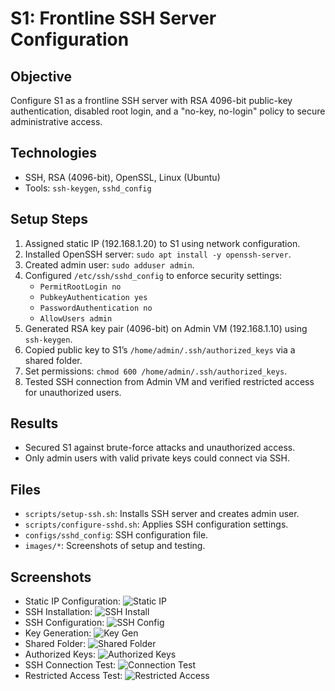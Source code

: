 # S1: Frontline SSH Server Configuration

## Objective
Configure S1 as a frontline SSH server with RSA 4096-bit public-key authentication, disabled root login, and a "no-key, no-login" policy to secure administrative access.

## Technologies
- SSH, RSA (4096-bit), OpenSSL, Linux (Ubuntu)
- Tools: `ssh-keygen`, `sshd_config`

## Setup Steps
1. Assigned static IP (192.168.1.20) to S1 using network configuration.
2. Installed OpenSSH server: `sudo apt install -y openssh-server`.
3. Created admin user: `sudo adduser admin`.
4. Configured `/etc/ssh/sshd_config` to enforce security settings:
   - `PermitRootLogin no`
   - `PubkeyAuthentication yes`
   - `PasswordAuthentication no`
   - `AllowUsers admin`
5. Generated RSA key pair (4096-bit) on Admin VM (192.168.1.10) using `ssh-keygen`.
6. Copied public key to S1’s `/home/admin/.ssh/authorized_keys` via a shared folder.
7. Set permissions: `chmod 600 /home/admin/.ssh/authorized_keys`.
8. Tested SSH connection from Admin VM and verified restricted access for unauthorized users.

## Results
- Secured S1 against brute-force attacks and unauthorized access.
- Only admin users with valid private keys could connect via SSH.

## Files
- `scripts/setup-ssh.sh`: Installs SSH server and creates admin user.
- `scripts/configure-sshd.sh`: Applies SSH configuration settings.
- `configs/sshd_config`: SSH configuration file.
- `images/*`: Screenshots of setup and testing.

## Screenshots
- Static IP Configuration: ![Static IP](images/static-ip-S1.png)
- SSH Installation: ![SSH Install](images/ssh-install-s1.png)
- SSH Configuration: ![SSH Config](images/ssh-config-s1.png)
- Key Generation: ![Key Gen](images/key-gen-admin.png)
- Shared Folder: ![Shared Folder](images/shared-folder.png)
- Authorized Keys: ![Authorized Keys](images/authorized-keys.png)
- SSH Connection Test: ![Connection Test](images/ssh-connection-test.png)
- Restricted Access Test: ![Restricted Access](images/restricted-access-test.png)
